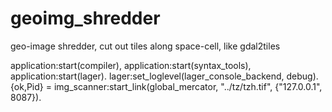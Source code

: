 geoimg_shredder
===============

geo-image shredder, cut out tiles along space-cell, like gdal2tiles


application:start(compiler), application:start(syntax_tools), application:start(lager).
lager:set_loglevel(lager_console_backend, debug).
{ok,Pid} = img_scanner:start_link(global_mercator, "../tz/tzh.tif", {"127.0.0.1", 8087}).

